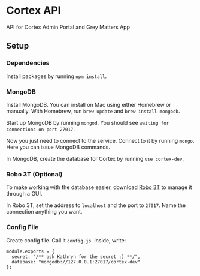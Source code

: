 # Cortex API

API for Cortex Admin Portal and Grey Matters App

## Setup

### Dependencies

Install packages by running `npm install`.

### MongoDB

Install MongoDB. You can install on Mac using either Homebrew or manually. With Homebrew, run `brew update` and `brew install mongodb`.

Start up MongoDB by running `mongod`. You should see `waiting for connections on port 27017`.

Now you just need to connect to the service. Connect to it by running `mongo`. Here you can issue MongoDB commands.

In MongoDB, create the database for Cortex by running `use cortex-dev`.

### Robo 3T (Optional)

To make working with the database easier, download [Robo 3T](https://robomongo.org/) to manage it through a GUI.

In Robo 3T, set the address to `localhost` and the port to `27017`. Name the connection anything you want.

### Config File
Create config file. Call it `config.js`. Inside, write:

```
module.exports = {
  secret: "/** ask Kathryn for the secret ;) **/",
  database: "mongodb://127.0.0.1:27017/cortex-dev"
};
```
